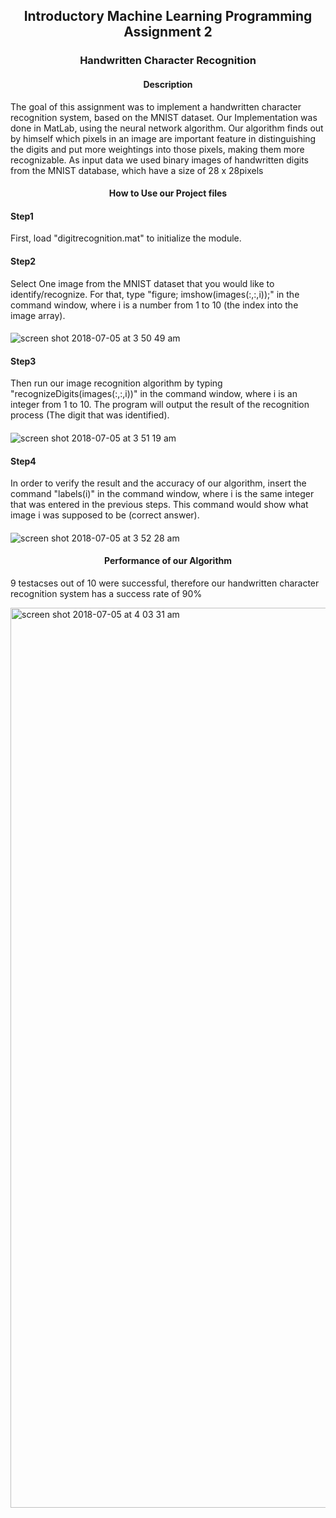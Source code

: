 <h2 align="center">Introductory Machine Learning Programming Assignment 2</h2>
<h3 align="center">Handwritten Character Recognition</h3>
<h4 align="center">Description</h4>
The goal of this assignment was to implement a handwritten character recognition system, based on the MNIST dataset.
Our Implementation was done in MatLab, using the neural network algorithm. Our algorithm finds out by himself which pixels in an image are important feature in distinguishing the digits and put more weightings into those pixels, making them more recognizable.
As input data we used binary images of handwritten digits from the MNIST database, which have a size of 28 x 28pixels


<h4 align="center">How to Use our Project files</h4>

<h4>Step1</h4>
First, load "digitrecognition.mat" to initialize the module.


<h4>Step2</h4>
Select One image from the MNIST dataset that you would like to identify/recognize. For that, type "figure; imshow(images(:,:,i));" in the command window, where i is a number from 1 to 10 (the index into the image array).

<h4></h4>

![screen shot 2018-07-05 at 3 50 49 am](https://user-images.githubusercontent.com/38835734/42292985-2be0ec52-8009-11e8-8558-e50eb8815ab0.png)


<h4>Step3</h4>
Then run our image recognition algorithm by typing "recognizeDigits(images(:,:,i))" in the command window, where i is an integer from 1 to 10. The program will output the result of the recognition process (The digit that was identified).

<h4></h4>

![screen shot 2018-07-05 at 3 51 19 am](https://user-images.githubusercontent.com/38835734/42293054-bea85750-8009-11e8-98f3-5f6c3450a2bd.png)


<h4>Step4</h4>
In order to verify the result and the accuracy of our algorithm, insert the command "labels(i)" in the command window, where i is the same integer that was entered in the previous steps. This command would show what image i was supposed to be (correct answer).

<h4></h4>

![screen shot 2018-07-05 at 3 52 28 am](https://user-images.githubusercontent.com/38835734/42293262-82005378-800b-11e8-8fa8-ae2d0cfc0838.png)


<h4 align="center">Performance of our Algorithm</h4>

9 testacses out of 10 were successful, therefore our handwritten character recognition system has a success rate of 90%

<img width="1440" alt="screen shot 2018-07-05 at 4 03 31 am" src="https://user-images.githubusercontent.com/38835734/42293415-988b707c-800c-11e8-9710-f8bc76f975b2.png">
